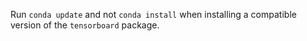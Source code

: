 Run `conda update` and not `conda install` when installing a compatible version of the `tensorboard` package.